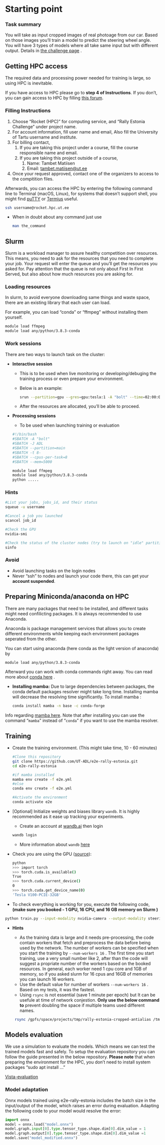 # Starting point

### **Task summary**

You will take as input cropped images of real photoage from our car. Based on those images you’ll train a model to predict the steering wheel angle. You will have 3 types of models where all take same input but with different output. Details in [the challenge page](https://adl.cs.ut.ee/teaching/the-rally-estonia-challenge) . 

## Getting HPC access

The required data and processing power needed for training is large, so using HPC is inevitable. 

If you have access to HPC please go to **step 4 of Instructions**. If you don’t,  you can gain access to HPC by filling [this forum](https://hpc.ut.ee/getting-started/access/HPC-services). 

### Filling Instructions

1. Choose “Rocket (HPC)” for computing service, and “Rally Estonia Challenge” under project name.
2. For account information, fill user name and email, Also fill the University of Tartu username and institute.
3. For billing contact,
    1. If you are taking this project under a course, fill the course responsible name and email.
    2. If you are taking this project outside of a course,
        1. Name: Tambet Matiisen
        2. Email: [tambet.matiisen@ut.ee](mailto:tambet.matiisen@ut.ee)
4. Once your request approved, contact one of the organizers to access to the compitition files.

Afterwards, you can access the HPC by entering the following command line to Terminal (macOS, Linux), for systems that doesn’t support shell, you might find [puTTY](https://www.putty.org/) or [Termius](https://termius.com/) useful.

```bash
ssh username@rocket.hpc.ut.ee
```

- When in doubt about any command just use
    
    ```bash
    man the_command
    ```
    

## Slurm

Slurm is a workload manager to assure healthy competition over resources. This means, you need to ask for the resources that you need to complete your job. Your request will enter the queue and you’ll get the resources you asked for. Pay attention that the queue is not only about First In First Served, but also about how much resources you are asking for.

### Loading resources

In slurm, to avoid everyone downloading same things and waste space, there are an existing library that each user can load. 

For example, you can load “conda” or “ffmpeg” without installing them yourself.

```bash
module load ffmpeg
module load any/python/3.8.3-conda
```

### Work sessions

There are two ways to launch task on the cluster: 

- **Interactive session**
    - This is to be used when live monitoring or developing/debuging the training process or even prepare your environment.
    - Below is an example:
        
        ```bash
        srun --partition=gpu --gres=gpu:tesla:1 -A "bolt" --time=02:00:00 --pty bash
        ```
        
    - After the resources are allocated, you’ll be able to proceed.
- **Processing sessions**
    - To be used when launching training or evaluation
    
    ```bash
    #!/bin/bash
    #SBATCH -A "bolt"
    #SBATCH -J ADL
    #SBATCH --partition=main
    #SBATCH -t 8-
    #SBATCH --cpus-per-task=8
    #SBATCH --mem=5000
    
    module load ffmpeg
    module load any/python/3.8.3-conda
    python .....
    ```
    

### Hints

```bash
#List your jobs, jobs_id, and their status
squeue -u username

#Cancel a job you launched  
scancel job_id

#Check the GPU 
nvidia-smi

#Check the status of the cluster nodes (try to launch on "idle" partitions)
sinfo

```

### Avoid

- Avoid launching  tasks on the login nodes
- Never “ssh” to nodes and launch your code there, this can get your **account suspended**.

## Preparing Miniconda/anaconda on HPC

There are many packages that need to be installed, and different tasks might need confilicting packages. It is always recommended to use Anaconda.

Anaconda is package management services that allows you to create different environments while keeping each environment packages seperated from the other.

You can start using anaconda (here conda as the light version of anaconda) by  

```bash
module load any/python/3.8.3-conda
```

Afterward you can work with conda commands right away.  You can read more about [conda here](https://conda.io/projects/conda/en/latest/user-guide/getting-started.html) .

- ************************************Installing mamba:************************************ Due to large dependencies between packages, the conda default packages resolver might take long time. Installing mamba will decrease the resolving time significantly. To install mamba :
    
    ```bash
    conda install mamba -n base -c conda-forge
    ```
    

Info regarding [mamba here](https://anaconda.org/conda-forge/mamba). Note that after installing you can use the command “`mamba`” instead of “`conda`” if you want to use the mamba resolver.

## Training

- Create the training environment. (This might take time,  10 - 60 minutes)
    
    ```bash
    #Clone this repository
    git clone https://github.com/UT-ADL/e2e-rally-estonia.git
    cd e2e-rally-estonia
    
    #if mamba installed
    mamba env create -f e2e.yml
    #else 
    conda env create -f e2e.yml
    
    #Activate the environment
    conda activate e2e
    ```
    
- [Optional] Initialize weights and biases library `wandb`. It is highly recommended as it ease up tracking your experiments.
    - Create an account at [wandb.ai](http://wandb.ai) then login
    
    ```bash
    wandb login
    ```
    
    - More information about `wandb`  [here](https://docs.wandb.ai/guide)
- Check you are using the GPU ([source](https://stackoverflow.com/questions/48152674/how-do-i-check-if-pytorch-is-using-the-gpu)):
    
    ```bash
    python
    >>> import torch
    >>> torch.cuda.is_available()
    True
    >>> torch.cuda.current_device()
    0
    >>> torch.cuda.get_device_name(0)
    'Tesla V100-PCIE-32GB'
    ```
    
- To check everything is working for you, execute the following code, **(make sure you booked  - 1 GPU, 16 CPU, and 16 GB memory on Slurm )**

```bash
python train.py --input-modality nvidia-camera --output-modality steering_angle --patience 10 --max-epochs 1 --model-name steering-angle --model-type pilotnet-conditional --dataset-folder /gpfs/space/project/rally2023/rally-estonia-cropped-antialias --wandb-project testing
```

- **Hints**
    - As the training data is large and it needs pre-processing, the code contain workers that fetch and preprocess the data before being used by the network. The number of workers can be specified when you start the training by `--num-workers 16` . The first time you start training, use a very small number like 2, after than the code will suggest a propriate number of the workers based on the booked resources. In general, each worker need 1 cpu core and 1GB of memory, so if you asked slurm for 16 cpus and 16GB of memories you can launch 16 workers.
    - Use the default value for number of workers `--num-workers 16` . Based on my tests, it was the fastest.
    - Using `rsync` is not essential (save 1 minute per epoch) but It can be usefule at time of network conjestion. **Only use the below command to** prevent doubling the space if multiple teams used different names.
    
    ```bash
     rsync /gpfs/space/projects/tmp/rally-estonia-cropped-antialias /tmp/    
    ```
    

## Models evaluation

We use a simulation to evaluate the models. Which means we can test the trained models fast and safely. To setup the evaluation repository you can follow the guide presented in the below repository. **Please note** that when preparing the environment for the HPC, you don’t need to install system packages “sudo apt install …” 

[Vista-evaluation](https://github.com/UT-ADL/vista-evaluation/)

### Model adaptation
Onnx models trained using e2e-rally-estonia includes the batch size in the input/output of the model, which raises an error during evaluation. Adapting the following code to your model would resolve the error:

```python
import onnx
model = onnx.load("model.onnx")
model.graph.input[0].type.tensor_type.shape.dim[0].dim_value = 1
model.graph.output[0].type.tensor_type.shape.dim[0].dim_value =1
model.save("model_modified.onnx")
```

